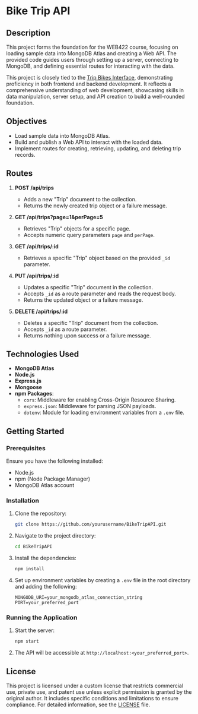 # Bike Trip API

## Description

This project forms the foundation for the WEB422 course, focusing on loading sample data into MongoDB Atlas and creating a Web API. The provided code guides users through setting up a server, connecting to MongoDB, and defining essential routes for interacting with the data.

This project is closely tied to the [Trip Bikes Interface](https://github.com/FranBlake89/Trip_Bikes_NextJS), demonstrating proficiency in both frontend and backend development. It reflects a comprehensive understanding of web development, showcasing skills in data manipulation, server setup, and API creation to build a well-rounded foundation.

## Objectives

- Load sample data into MongoDB Atlas.
- Build and publish a Web API to interact with the loaded data.
- Implement routes for creating, retrieving, updating, and deleting trip records.

## Routes

1. **POST /api/trips**
   - Adds a new "Trip" document to the collection.
   - Returns the newly created trip object or a failure message.

2. **GET /api/trips?page=1&perPage=5**
   - Retrieves "Trip" objects for a specific page.
   - Accepts numeric query parameters `page` and `perPage`.

3. **GET /api/trips/:id**
   - Retrieves a specific "Trip" object based on the provided `_id` parameter.

4. **PUT /api/trips/:id**
   - Updates a specific "Trip" document in the collection.
   - Accepts `_id` as a route parameter and reads the request body.
   - Returns the updated object or a failure message.

5. **DELETE /api/trips/:id**
   - Deletes a specific "Trip" document from the collection.
   - Accepts `_id` as a route parameter.
   - Returns nothing upon success or a failure message.

## Technologies Used

- **MongoDB Atlas**
- **Node.js**
- **Express.js**
- **Mongoose**
- **npm Packages**:
  - `cors`: Middleware for enabling Cross-Origin Resource Sharing.
  - `express.json`: Middleware for parsing JSON payloads.
  - `dotenv`: Module for loading environment variables from a `.env` file.

## Getting Started

### Prerequisites

Ensure you have the following installed:

- Node.js
- npm (Node Package Manager)
- MongoDB Atlas account

### Installation

1. Clone the repository:
   ```bash
   git clone https://github.com/yourusername/BikeTripAPI.git
   ```

2. Navigate to the project directory:
   ```bash
   cd BikeTripAPI
   ```

3. Install the dependencies:
   ```bash
   npm install
   ```

4. Set up environment variables by creating a `.env` file in the root directory and adding the following:
   ```env
   MONGODB_URI=your_mongodb_atlas_connection_string
   PORT=your_preferred_port
   ```

### Running the Application

1. Start the server:
   ```bash
   npm start
   ```

2. The API will be accessible at `http://localhost:<your_preferred_port>`.


## License

This project is licensed under a custom license that restricts commercial use, private use, and patent use unless explicit permission is granted by the original author. It includes specific conditions and limitations to ensure compliance. For detailed information, see the [LICENSE](../LICENSE.md) file.